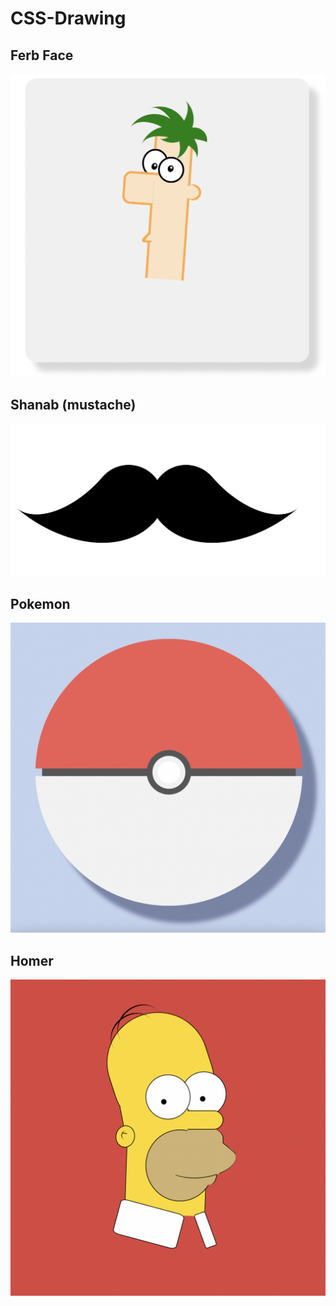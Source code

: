 # CSS-Drawing

## Ferb Face
![FERB-FACE](https://github.com/zayanit/CSS-Drawing/blob/master/FERB-FACE/Ferb-face.png)

## Shanab (mustache)
![Shanab](https://github.com/zayanit/CSS-Drawing/blob/master/SHANAB/Shanab.png)

## Pokemon
![Pokemon](https://github.com/zayanit/CSS-Drawing/blob/master/Pokemon/pokemon.png)

## Homer
![Homer](https://github.com/zayanit/CSS-Drawing/blob/master/Homer/homer.png)
